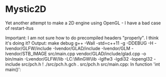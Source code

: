 # Mystic2D
Yet another attempt to make a 2D engine using OpenGL - I have a bad case of restart-itus


Important: I am not sure how to do precompiled headers "properly". I think it's doing it?
Output:
 make debug
g++ -Wall -std=c++11 -g -DDEBUG -H -Ivendor/GLFW/include -Ivendor/GLAD/include -Ivendor/GLM -Ivendor/STB_IMAGE src/main.cpp vendor/GLAD/include/glad.cpp -o bin/main -Lvendor/GLFW/lib -LC:\MinGW\lib -lglfw3 -lgdi32 -lopengl32 -include src/pch.h
! ./src/pch.h.gch
. src/pch.h
src/main.cpp: In function 'int main()':